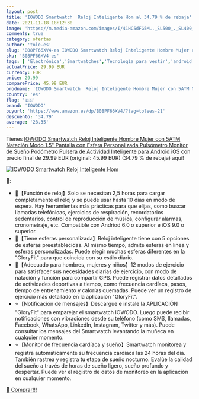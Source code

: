 ```yaml
---
layout: post
title: 'IOWODO Smartwatch  Reloj Inteligente Hom al 34.79 % de rebaja'
date: 2021-11-18 18:12:30
image: 'https://m.media-amazon.com/images/I/41HC5dFG5ML._SL500_._SL400_.jpg'
comments: true
category: ofertas
author: 'tole.es'
slug: 'B08PF66XV4-es IOWODO Smartwatch Reloj Inteligente Hombre Mujer con 5ATM...'
sku: 'B08PF66XV4-es'
tags: [ 'Electrónica','Smartwatches','Tecnología para vestir','android','iowodo', ]
actualPrice: 29.99 EUR
currency: EUR
price: 29.99
comparePrice: 45.99 EUR
prodname: 'IOWODO Smartwatch  Reloj Inteligente Hombre Mujer con 5ATM Natación Modo 1.5" Pantalla con Esfera Personalizada Pulsómetro  Monitor de Sueño Podómetro Pulsera de Actividad Inteligente para Android iOS'
country: 'es'
flag: '🇪🇸'
brand: 'IOWODO'
buyurl: 'https://www.amazon.es/dp/B08PF66XV4/?tag=tolees-21'
descuento: '34.79'
average: '28.35'
---
```


Tienes [IOWODO Smartwatch  Reloj Inteligente Hombre Mujer con 5ATM Natación Modo 1.5" Pantalla con Esfera Personalizada Pulsómetro  Monitor de Sueño Podómetro Pulsera de Actividad Inteligente para Android iOS](https://www.amazon.es/dp/B08PF66XV4/?tag=tolees-21) con precio final de  29.99 EUR (original: 45.99 EUR) (34.79 %  de rebaja) aqui!

[![IOWODO Smartwatch  Reloj Inteligente Hom](https://m.media-amazon.com/images/I/41HC5dFG5ML._SL500_._SL400_.jpg)](https://www.amazon.es/dp/B08PF66XV4/?tag=tolees-21)

🔎:

- 🌙【Función de reloj】Solo se necesitan 2,5 horas para cargar completamente el reloj y se puede usar hasta 10 días en modo de espera. Hay herramientas más prácticas para que elijas, como buscar llamadas telefónicas, ejercicios de respiración, recordatorios sedentarios, control de reproducción de música, configurar alarmas, cronometraje, etc. Compatible con Andriod 6.0 o superior e iOS 9.0 o superior.
- 🌙【Tiene esferas personalizada】Reloj inteligente tiene con 5 opciones de esferas preestablecidas. Al mismo tiempo, admite esferas en línea y esferas personalizadas. Puede elegir muchas esferas diferentes en la "GloryFit" para que coincida con su estilo diario.
- 🌙【Adecuado para hombres, mujeres y niños】12 modos de ejercicio para satisfacer sus necesidades diarias de ejercicio, con modo de natación y función para compartir GPS. Puede registrar datos detallados de actividades deportivas a tiempo, como frecuencia cardíaca, pasos, tiempo de entrenamiento y calorías quemadas. Puede ver un registro de ejercicio más detallado en la aplicación "GloryFit".
- ⭐【Notificación de mensajes】Descargue e instale la APLICACIÓN "GloryFit" para emparejar el smartwatch IOWODO. Luego puede recibir notificaciones con vibraciones desde su teléfono (como SMS, llamadas, Facebook, WhatsApp, LinkedIn, Instagram, Twitter y más). Puede consultar los mensajes del Smartwatch levantando la muñeca en cualquier momento.
- ⭐【Monitor de frecuencia cardíaca y sueño】Smartwatch monitorea y registra automáticamente su frecuencia cardíaca las 24 horas del día. También rastrea y registra tu etapa de sueño nocturno. Evalúe la calidad del sueño a través de horas de sueño ligero, sueño profundo y despertar. Puede ver el registro de datos de monitoreo en la aplicación en cualquier momento.

[🛒 Comprar!!!](https://www.amazon.es/dp/B08PF66XV4/?tag=tolees-21)
